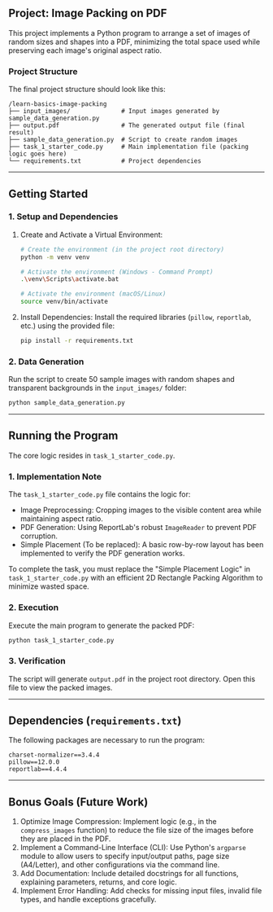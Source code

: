 
## Project: Image Packing on PDF

This project implements a Python program to arrange a set of images of random sizes and shapes into a PDF, minimizing the total space used while preserving each image's original aspect ratio.

### Project Structure

The final project structure should look like this:

```
/learn-basics-image-packing
├── input_images/              # Input images generated by sample_data_generation.py
├── output.pdf                 # The generated output file (final result)
├── sample_data_generation.py  # Script to create random images
├── task_1_starter_code.py     # Main implementation file (packing logic goes here)
└── requirements.txt           # Project dependencies
```

-----

## Getting Started

### 1. Setup and Dependencies

1.  Create and Activate a Virtual Environment:

    ```bash
    # Create the environment (in the project root directory)
    python -m venv venv

    # Activate the environment (Windows - Command Prompt)
    .\venv\Scripts\activate.bat

    # Activate the environment (macOS/Linux)
    source venv/bin/activate
    ```

2.  Install Dependencies:
    Install the required libraries (`pillow`, `reportlab`, etc.) using the provided file:

    ```bash
    pip install -r requirements.txt
    ```

### 2. Data Generation

Run the script to create 50 sample images with random shapes and transparent backgrounds in the `input_images/` folder:

```bash
python sample_data_generation.py
```

-----

## Running the Program

The core logic resides in `task_1_starter_code.py`.

### 1. Implementation Note

The `task_1_starter_code.py` file contains the logic for:

  * Image Preprocessing: Cropping images to the visible content area while maintaining aspect ratio.
  * PDF Generation: Using ReportLab's robust `ImageReader` to prevent PDF corruption.
  * Simple Placement (To be replaced): A basic row-by-row layout has been implemented to verify the PDF generation works.

To complete the task, you must replace the "Simple Placement Logic" in `task_1_starter_code.py` with an efficient 2D Rectangle Packing Algorithm to minimize wasted space.

### 2. Execution

Execute the main program to generate the packed PDF:

```bash
python task_1_starter_code.py
```

### 3. Verification

The script will generate `output.pdf` in the project root directory. Open this file to view the packed images.

-----

## Dependencies (`requirements.txt`)

The following packages are necessary to run the program:

```
charset-normalizer==3.4.4
pillow==12.0.0
reportlab==4.4.4
```

-----

## Bonus Goals (Future Work)

1.  Optimize Image Compression: Implement logic (e.g., in the `compress_images` function) to reduce the file size of the images before they are placed in the PDF.
2.  Implement a Command-Line Interface (CLI): Use Python's `argparse` module to allow users to specify input/output paths, page size (A4/Letter), and other configurations via the command line.
3.  Add Documentation: Include detailed docstrings for all functions, explaining parameters, returns, and core logic.
4.  Implement Error Handling: Add checks for missing input files, invalid file types, and handle exceptions gracefully.
